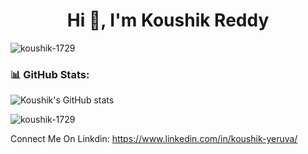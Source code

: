 <h1 align="center">Hi 👋, I'm Koushik Reddy</h1>


<p align="left"> <img src="https://komarev.com/ghpvc/?username=koushik-1729&label=Profile%20views&color=0e75b6&style=flat" alt="koushik-1729" /> </p>


### 📊 GitHub Stats:
![Koushik's GitHub stats](https://github-readme-stats.vercel.app/api?username=koushik-1729)

<p><img align="center" src="https://github-readme-streak-stats.herokuapp.com/?user=koushik-1729&" alt="koushik-1729" /></p>

Connect Me On Linkdin: https://www.linkedin.com/in/koushik-yeruva/
